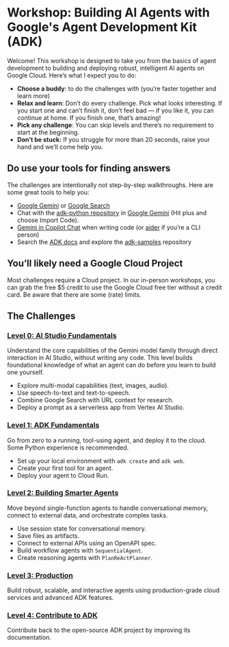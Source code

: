 # Workshop: Building AI Agents with Google's Agent Development Kit (ADK)

Welcome\! This workshop is designed to take you from the basics of agent development to building and deploying robust, intelligent AI agents on Google Cloud. Here’s what I expect you to do:

* **Choose a buddy**: to do the challenges with (you’re faster together and learn more)   
* **Relax and learn**: Don’t do every challenge. Pick what looks interesting. If you start one and can’t finish it, don’t feel bad — if you like it, you can continue at home. If you finish one, that’s amazing\!   
* **Pick any challenge**: You can skip levels and there’s no requirement to start at the beginning.   
* **Don’t be stuck:** If you struggle for more than 20 seconds, raise your hand and we’ll come help you.

## Do use your tools for finding answers

The challenges are intentionally not step-by-step walkthroughs. Here are some great tools to help you:

* [Google Gemini](https://gemini.google.com/?hl=de) or [Google Search](https://www.google.com/?hl=de)  
* Chat with the [adk-python repository](https://github.com/google/adk-python) in [Google Gemini](https://gemini.google.com/?hl=de) (Hit plus and choose Import Code).  
* [Gemini in Copilot Chat](https://docs.github.com/en/copilot/using-github-copilot/ai-models/using-gemini-in-github-copilot) when writing code (or [aider](https://aider.chat/) if you’re a CLI person)  
* Search the [ADK docs](https://google.github.io/adk-docs/) and explore the [adk-samples](https://github.com/google/adk-samples) repository

## You’ll likely need a Google Cloud Project

Most challenges require a Cloud project. In our in-person workshops, you can grab the free $5 credit to use the Google Cloud free tier without a credit card. Be aware that there are some (rate) limits. 

## The Challenges

### [Level 0: AI Studio Fundamentals](levels/level-0/)
Understand the core capabilities of the Gemini model family through direct interaction in AI Studio, without writing any code. This level builds foundational knowledge of what an agent can do before you learn to build one yourself.
*   Explore multi-modal capabilities (text, images, audio).
*   Use speech-to-text and text-to-speech.
*   Combine Google Search with URL context for research.
*   Deploy a prompt as a serverless app from Vertex AI Studio.

### [Level 1: ADK Fundamentals](levels/level-1/)
Go from zero to a running, tool-using agent, and deploy it to the cloud. Some Python experience is recommended.
*   Set up your local environment with `adk create` and `adk web`.
*   Create your first tool for an agent.
*   Deploy your agent to Cloud Run.

### [Level 2: Building Smarter Agents](levels/level-2/)
Move beyond single-function agents to handle conversational memory, connect to external data, and orchestrate complex tasks.
*   Use session state for conversational memory.
*   Save files as artifacts.
*   Connect to external APIs using an OpenAPI spec.
*   Build workflow agents with `SequentialAgent`.
*   Create reasoning agents with `PlanReActPlanner`.

### [Level 3: Production](levels/level-3/)
Build robust, scalable, and interactive agents using production-grade cloud services and advanced ADK features.

### [Level 4: Contribute to ADK](levels/level-4/)
Contribute back to the open-source ADK project by improving its documentation.
